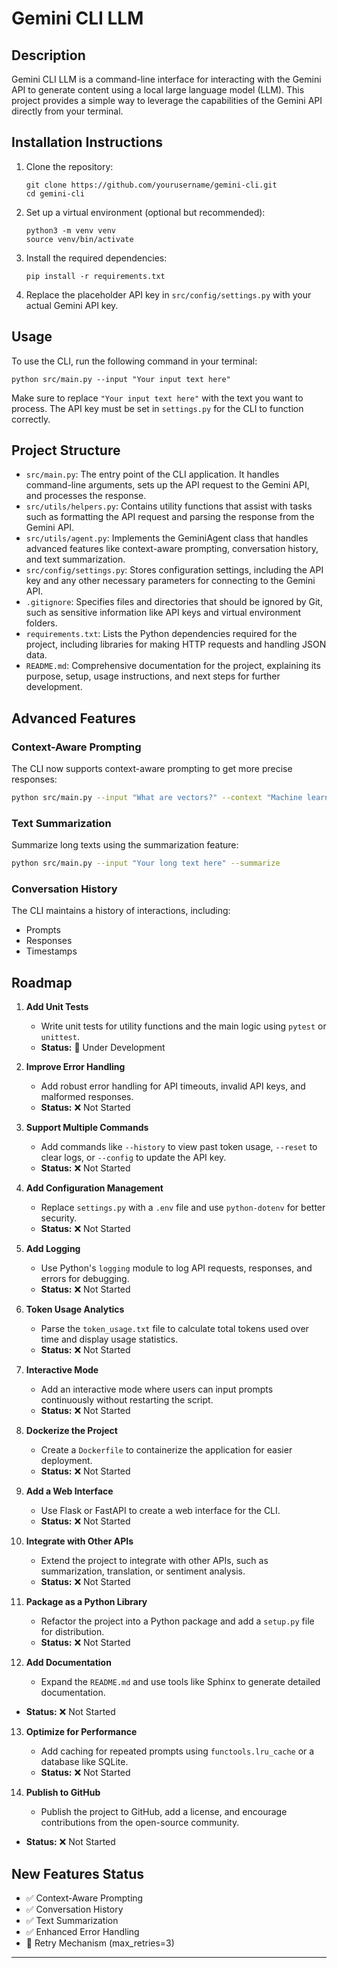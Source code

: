 # Gemini CLI LLM

## Description
Gemini CLI LLM is a command-line interface for interacting with the Gemini API to generate content using a local large language model (LLM). This project provides a simple way to leverage the capabilities of the Gemini API directly from your terminal.

## Installation Instructions
1. Clone the repository:
   ```
   git clone https://github.com/yourusername/gemini-cli.git
   cd gemini-cli
   ```
2. Set up a virtual environment (optional but recommended):
   ```
   python3 -m venv venv
   source venv/bin/activate
   ```
3. Install the required dependencies:
   ```
   pip install -r requirements.txt
   ```
4. Replace the placeholder API key in `src/config/settings.py` with your actual Gemini API key.

## Usage
To use the CLI, run the following command in your terminal:
```
python src/main.py --input "Your input text here"
```
Make sure to replace `"Your input text here"` with the text you want to process. The API key must be set in `settings.py` for the CLI to function correctly.

## Project Structure
- `src/main.py`: The entry point of the CLI application. It handles command-line arguments, sets up the API request to the Gemini API, and processes the response.
- `src/utils/helpers.py`: Contains utility functions that assist with tasks such as formatting the API request and parsing the response from the Gemini API.
- `src/utils/agent.py`: Implements the GeminiAgent class that handles advanced features like context-aware prompting, conversation history, and text summarization.
- `src/config/settings.py`: Stores configuration settings, including the API key and any other necessary parameters for connecting to the Gemini API.
- `.gitignore`: Specifies files and directories that should be ignored by Git, such as sensitive information like API keys and virtual environment folders.
- `requirements.txt`: Lists the Python dependencies required for the project, including libraries for making HTTP requests and handling JSON data.
- `README.md`: Comprehensive documentation for the project, explaining its purpose, setup, usage instructions, and next steps for further development.

## Advanced Features

### Context-Aware Prompting
The CLI now supports context-aware prompting to get more precise responses:
```bash
python src/main.py --input "What are vectors?" --context "Machine learning concepts"
```

### Text Summarization
Summarize long texts using the summarization feature:
```bash
python src/main.py --input "Your long text here" --summarize
```

### Conversation History
The CLI maintains a history of interactions, including:
- Prompts
- Responses
- Timestamps

## Roadmap

1. **Add Unit Tests**
   - Write unit tests for utility functions and the main logic using `pytest` or `unittest`.
   - **Status:** 🚧 Under Development

2. **Improve Error Handling**
   - Add robust error handling for API timeouts, invalid API keys, and malformed responses.
   - **Status:** ❌ Not Started

3. **Support Multiple Commands**
   - Add commands like `--history` to view past token usage, `--reset` to clear logs, or `--config` to update the API key.
   - **Status:** ❌ Not Started

4. **Add Configuration Management**
   - Replace `settings.py` with a `.env` file and use `python-dotenv` for better security.
   - **Status:** ❌ Not Started

5. **Add Logging**
   - Use Python's `logging` module to log API requests, responses, and errors for debugging.
   - **Status:** ❌ Not Started

6. **Token Usage Analytics**
   - Parse the `token_usage.txt` file to calculate total tokens used over time and display usage statistics.
   - **Status:** ❌ Not Started

7. **Interactive Mode**
   - Add an interactive mode where users can input prompts continuously without restarting the script.
   - **Status:** ❌ Not Started

8. **Dockerize the Project**
   - Create a `Dockerfile` to containerize the application for easier deployment.
   - **Status:** ❌ Not Started

9. **Add a Web Interface**
   - Use Flask or FastAPI to create a web interface for the CLI.
   - **Status:** ❌ Not Started

10. **Integrate with Other APIs**
    - Extend the project to integrate with other APIs, such as summarization, translation, or sentiment analysis.
    - **Status:** ❌ Not Started

11. **Package as a Python Library**
    - Refactor the project into a Python package and add a `setup.py` file for distribution.
    - **Status:** ❌ Not Started

12. **Add Documentation**
    - Expand the `README.md` and use tools like Sphinx to generate detailed documentation.
   - **Status:** ❌ Not Started

13. **Optimize for Performance**
    - Add caching for repeated prompts using `functools.lru_cache` or a database like SQLite.
    - **Status:** ❌ Not Started

14. **Publish to GitHub**
    - Publish the project to GitHub, add a license, and encourage contributions from the open-source community.
   - **Status:** ❌ Not Started

## New Features Status
- ✅ Context-Aware Prompting
- ✅ Conversation History
- ✅ Text Summarization
- ✅ Enhanced Error Handling
- 🚧 Retry Mechanism (max_retries=3)

---
